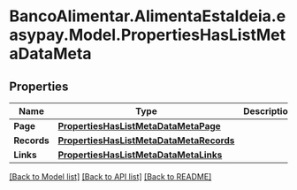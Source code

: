 # BancoAlimentar.AlimentaEstaIdeia.easypay.Model.PropertiesHasListMetaDataMeta
## Properties

Name | Type | Description | Notes
------------ | ------------- | ------------- | -------------
**Page** | [**PropertiesHasListMetaDataMetaPage**](PropertiesHasListMetaDataMetaPage.md) |  | [optional] 
**Records** | [**PropertiesHasListMetaDataMetaRecords**](PropertiesHasListMetaDataMetaRecords.md) |  | [optional] 
**Links** | [**PropertiesHasListMetaDataMetaLinks**](PropertiesHasListMetaDataMetaLinks.md) |  | [optional] 

[[Back to Model list]](../README.md#documentation-for-models) [[Back to API list]](../README.md#documentation-for-api-endpoints) [[Back to README]](../README.md)

